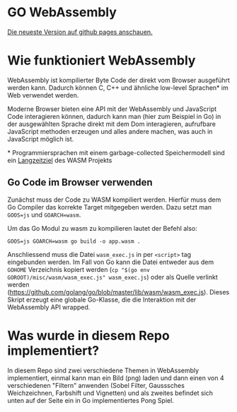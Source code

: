 # GO WebAssembly

[Die neueste Version auf github pages anschauen.](https://heggig.github.io/wasm-projektarbeit/)

# Wie funktioniert WebAssembly

WebAssembly ist kompilierter Byte Code der direkt vom Browser ausgeführt werden kann.
Dadurch können C, C++ und ähnliche low-level Sprachen* im Web verwendet werden.

Moderne Browser bieten eine API mit der WebAssembly und JavaScript Code interagieren können, dadurch
kann man (hier zum Beispiel in Go) in der ausgewählten Sprache direkt mit dem Dom interagieren,
aufrufbare JavaScript methoden erzeugen und alles andere machen, was auch in JavaScript möglich ist.

\* Programmiersprachen mit einem garbage-collected Speichermodell sind ein [Langzeitziel](https://webassembly.org/docs/high-level-goals/) des WASM Projekts

## Go Code im Browser verwenden

Zunächst muss der Code zu WASM kompiliert werden. Hierfür muss dem Go Compiler das korrekte
Target mitgegeben werden. Dazu setzt man `GOOS=js` und `GOARCH=wasm`.

Um das Go Modul zu wasm zu kompilieren lautet der Befehl also:
```shell
GOOS=js GOARCH=wasm go build -o app.wasm .
```

Anschliessend muss die Datei `wasm_exec.js` in per `<script>` tag eingebunden werden.
Im Fall von Go kann die Datei entweder aus dem `GOHOME` Verzeichnis kopiert werden 
(`cp "$(go env GOROOT)/misc/wasm/wasm_exec.js" wasm_exec.js`) oder als Quelle verlinkt 
werden (https://github.com/golang/go/blob/master/lib/wasm/wasm_exec.js). Dieses 
Skript erzeugt eine globale Go-Klasse, die die Interaktion mit der WebAssembly API wrapped.

# Was wurde in diesem Repo implementiert?

In diesem Repo sind zwei verschiedene Themen in WebAssembly implementiert, einmal kann man
ein Bild (png) laden und dann einen von 4 verschiedenen "Filtern" anwenden (Sobel Filter, 
Gausssches Weichzeichnen, Farbshift und Vignetten) und als zweites befindet sich unten auf der
Seite ein in Go implementiertes Pong Spiel.
